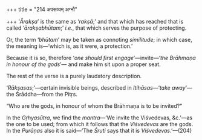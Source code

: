 +++
title = "214 अपसव्यम् अग्नौ"

+++
‘*Ārakṣa*’ is the same as ‘*rakṣā*;’ and that which has reached that is
called ‘*ārakṣabhūtam*;’ *i.e*., that which serves the purpose of
protecting.

Or, the term ‘*bhūtam*’ may be taken as connoting *similitude*; in which
case, the meaning is—‘which is, as it were, a protection.’

Because it is so, therefore ‘*one should first engage*’—invite—‘*the
Brāhmaṇa in honour of the gods*’— and make him sit upon a proper seat.

The rest of the verse is a purely laudatory description.

‘*Rākṣasas*;’—certain invisible beings, described in *Itihāsas*—‘*take
away*’—the Śrāddha—from the Pitṛs.

“Who are the gods, in honour of whom the Brāhmaṇa is to be invited?”

In the *Gṛhyasūtra*, we find the *mantra*—‘We invite the Viśvedevas,
&c.’—as the one to be used; from which it follows that the *Viśvedevas*
are the gods. In the *Purāṇas* also it is said—‘The *Śruti* says that it
is *Viśvedevas*.’—(204)



